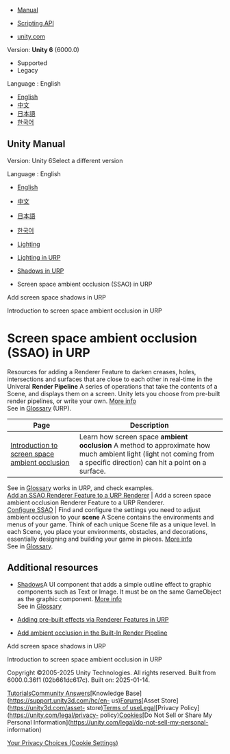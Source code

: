 [](https://docs.unity3d.com)

  * [Manual](../Manual/index.html)
  * [Scripting API](../ScriptReference/index.html)

  * [unity.com](https://unity.com/)

Version: **Unity 6** (6000.0)

  * Supported
  * Legacy

Language : English

  * [English](/Manual/urp/post-processing-ssao-landing.html)
  * [中文](/cn/current/Manual/urp/post-processing-ssao-landing.html)
  * [日本語](/ja/current/Manual/urp/post-processing-ssao-landing.html)
  * [한국어](/kr/current/Manual/urp/post-processing-ssao-landing.html)

[](https://docs.unity3d.com)

## Unity Manual

Version: Unity 6Select a different version

Language : English

  * [English](/Manual/urp/post-processing-ssao-landing.html)
  * [中文](/cn/current/Manual/urp/post-processing-ssao-landing.html)
  * [日本語](/ja/current/Manual/urp/post-processing-ssao-landing.html)
  * [한국어](/kr/current/Manual/urp/post-processing-ssao-landing.html)

  * [Lighting](../LightingOverview.html)
  * [Lighting in URP](../urp/lighting-landing.html)
  * [Shadows in URP](../urp/Shadows-in-URP.html)
  * Screen space ambient occlusion (SSAO) in URP

[](../urp/renderer-feature-screen-space-shadows.html)

Add screen space shadows in URP

[](../urp/post-processing-ssao.html)

Introduction to screen space ambient occlusion in URP

# Screen space ambient occlusion (SSAO) in URP

Resources for adding a Renderer Feature to darken creases, holes,
intersections and surfaces that are close to each other in real-time in the
Univeral **Render Pipeline** A series of operations that take the contents of
a Scene, and displays them on a screen. Unity lets you choose from pre-built
render pipelines, or write your own. [More info](../render-pipelines.html)  
See in [Glossary](../Glossary.html#Renderpipeline) (URP).

**Page** | **Description**  
---|---  
[Introduction to screen space ambient occlusion](post-processing-ssao.html) | Learn how screen space **ambient occlusion** A method to approximate how much ambient light (light not coming from a specific direction) can hit a point on a surface.  
See in [Glossary](../Glossary.html#Ambientocclusion) works in URP, and check
examples.  
[Add an SSAO Renderer Feature to a URP Renderer](add-ssao-renderer-feature-to-renderer.html) | Add a screen space ambient occlusion Renderer Feature to a URP Renderer.  
[Configure SSAO](ssao-renderer-feature-reference.html) | Find and configure the settings you need to adjust ambient occlusion to your **scene** A Scene contains the environments and menus of your game. Think of each unique Scene file as a unique level. In each Scene, you place your environments, obstacles, and decorations, essentially designing and building your game in pieces. [More info](../CreatingScenes.html)  
See in [Glossary](../Glossary.html#Scene).  
  
## Additional resources

  * [Shadows](../Shadows.html)A UI component that adds a simple outline effect to graphic components such as Text or Image. It must be on the same GameObject as the graphic component. [More info](../https://docs.unity3d.com/Packages/com.unity.ugui@latest/index.html?subfolder=/manual/script-Shadow.html)  
See in [Glossary](../Glossary.html#Shadow)

  * [Adding pre-built effects via Renderer Features in URP](urp-renderer-feature-landing.html)
  * [Add ambient occlusion in the Built-In Render Pipeline](../LightingBakedAmbientOcclusion.html)

[](../urp/renderer-feature-screen-space-shadows.html)

Add screen space shadows in URP

[](../urp/post-processing-ssao.html)

Introduction to screen space ambient occlusion in URP

Copyright ©2005-2025 Unity Technologies. All rights reserved. Built from
6000.0.36f1 (02b661dc617c). Built on: 2025-01-14.

[Tutorials](https://learn.unity.com/)[Community
Answers](https://answers.unity3d.com)[Knowledge
Base](https://support.unity3d.com/hc/en-
us)[Forums](https://forum.unity3d.com)[Asset Store](https://unity3d.com/asset-
store)[Terms of
use](https://docs.unity3d.com/Manual/TermsOfUse.html)[Legal](https://unity.com/legal)[Privacy
Policy](https://unity.com/legal/privacy-
policy)[Cookies](https://unity.com/legal/cookie-policy)[Do Not Sell or Share
My Personal Information](https://unity.com/legal/do-not-sell-my-personal-
information)

[Your Privacy Choices (Cookie Settings)](javascript:void\(0\);)

